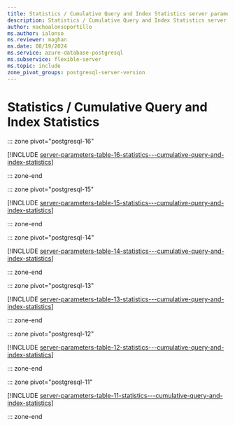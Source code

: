 ```yaml
---
title: Statistics / Cumulative Query and Index Statistics server parameters
description: Statistics / Cumulative Query and Index Statistics server parameters for Azure Database for PostgreSQL - Flexible Server.
author: nachoalonsoportillo
ms.author: ialonso
ms.reviewer: maghan
ms.date: 08/19/2024
ms.service: azure-database-postgresql
ms.subservice: flexible-server
ms.topic: include
zone_pivot_groups: postgresql-server-version
---
```

# Statistics / Cumulative Query and Index Statistics


::: zone pivot="postgresql-16"

[!INCLUDE [server-parameters-table-16-statistics---cumulative-query-and-index-statistics](./includes/server-parameters-table-16-statistics---cumulative-query-and-index-statistics.md)]

::: zone-end


::: zone pivot="postgresql-15"

[!INCLUDE [server-parameters-table-15-statistics---cumulative-query-and-index-statistics](./includes/server-parameters-table-15-statistics---cumulative-query-and-index-statistics.md)]

::: zone-end


::: zone pivot="postgresql-14"

[!INCLUDE [server-parameters-table-14-statistics---cumulative-query-and-index-statistics](./includes/server-parameters-table-14-statistics---cumulative-query-and-index-statistics.md)]

::: zone-end


::: zone pivot="postgresql-13"

[!INCLUDE [server-parameters-table-13-statistics---cumulative-query-and-index-statistics](./includes/server-parameters-table-13-statistics---cumulative-query-and-index-statistics.md)]

::: zone-end


::: zone pivot="postgresql-12"

[!INCLUDE [server-parameters-table-12-statistics---cumulative-query-and-index-statistics](./includes/server-parameters-table-12-statistics---cumulative-query-and-index-statistics.md)]

::: zone-end


::: zone pivot="postgresql-11"

[!INCLUDE [server-parameters-table-11-statistics---cumulative-query-and-index-statistics](./includes/server-parameters-table-11-statistics---cumulative-query-and-index-statistics.md)]

::: zone-end



